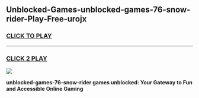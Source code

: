 
## Unblocked-Games-unblocked-games-76-snow-rider-Play-Free-urojx
<h3>
<a href="https://premium76.site?title=unblocked-games-76-snow-rider&ref=21A">CLICK TO PLAY</a></h3>
<hr>

<h3>
<a href="https://premium76.site?title=unblocked-games-76-snow-rider&ref=21A">CLICK 2 PLAY</a>
  
</h3>

<a href="https://premium76.site?title=unblocked-games-76-snow-rider&ref=21A"><img src="https://clearcache.store/games.png"></a>


**unblocked-games-76-snow-rider games unblocked: Your Gateway to Fun and Accessible Online Gaming**
